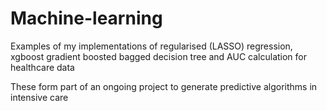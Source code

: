 # Machine-learning
Examples of my implementations of regularised (LASSO) regression, xgboost gradient boosted bagged decision tree and AUC calculation for healthcare data

These form part of an ongoing project to generate predictive algorithms in intensive care
